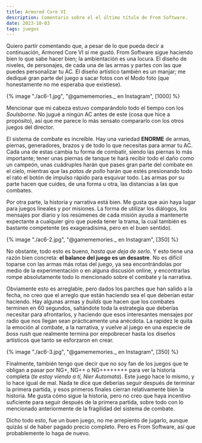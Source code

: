 ```yaml
---
title: Armored Core VI
description: Comentario sobre el el último título de From Software.
date: 2023-10-03
tags: juegos
---
```


Quiero partir comentando que, a pesar de lo que pueda decir a continuación, Armored Core VI sí me gustó. From Software sigue haciendo bien lo que sabe hacer bien; la ambientación es una locura. El diseño de niveles, de personajes, de cada una de las armas y partes con las que puedes personalizar tu AC. El diseño artístico también es un manjar; me dediqué gran parte del juego a sacar fotos con el Modo foto (que honestamente no me esperaba que existiese).

{% image "./ac6-1.jpg", "@gamememories._ en Instagram", [1000] %}

Mencionar que mi cabeza estuvo comparándolo todo el tiempo con los *Soulsborne*. No jugué a ningún AC antes de este (cosa que hice a propósito), así que me parece lo más sensato compararlo con los otros juegos del director.

El sistema de combate es increíble. Hay una variedad **ENORME** de armas, piernas, generadores, brazos y de todo lo que necesitas para armar tu AC. Cada una de estas cambia tu forma de combatir, siendo las piernas lo más importante; tener unas piernas de tanque te hará recibir todo el daño como un campeón, unas cuádruples harán que pases gran parte del combate en el cielo, mientras que las *patas de pollo* harán que estés presionando todo el rato el botón de impulso rápido para esquivar todo. Las armas por su parte hacen que cuides, de una forma u otra, las distancias a las que combates.

Por otra parte, la historia y narrativa está bien. Me gusta que aún haya lugar para juegos lineales y por misiones. La forma de utilizar los diálogos, los mensajes por diario y los resúmenes de cada misión ayuda a mantenerte expectante a cualquier giro que pueda tener la trama, la cual también es bastante competente (es exageradísima, pero en el buen sentido).

{% image "./ac6-2.jpg", "@gamememories._ en Instagram", [350] %}

No obstante, todo esto es bueno, *hasta que deja de serlo*. Y esto tiene una razón bien concreta: **el balance del juego es un desastre**. No es difícil toparse con las armas más rotas del juego, ya sea encontrándolas por medio de la experimentación o en alguna discusión online, y encontrarlas rompe absolutamente todo lo mencionado sobre el combate y la narrativa.

Obviamente esto es arreglable, pero dados los parches que han salido a la fecha, no creo que el arreglo que están haciendo sea el que deberían estar haciendo. Hay algunas armas y *builds* que hacen que los combates terminen en 60 segundos, saltándote toda la estrategia que deberías necesitar para afrontarlos, y haciendo que esos interesantes mensajes por radio que nos llegan sean prácticamente una anécdota. La rapidez le quita la emoción al combate, a la narrativa, y vuelve al juego en una especie de *boss rush* que realmente termina por empobrecer hasta los diseños artísticos que tanto se esforzaron en crear.

{% image "./ac6-3.jpg", "@gamememories._ en Instagram", [350] %}

Finalmente, también tengo que decir que no soy fan de los juegos que te obligan a pasar por NG+, NG++ o NG++++++++ para ver la historia completa (*te estoy viendo a tí, Nier Automata*). Este juego hace lo mismo, y lo hace igual de mal. Nada te dice que deberías seguir después de terminar la primera partida, y esos primeros finales cierran relativamente bien la historia. Me gusta cómo sigue la historia, pero no creo que haya incentivo suficiente para seguir después de la primera partida, sobre todo con lo mencionado anteriormente de la fragilidad del sistema de combate.

Dicho todo esto, fue un buen juego, no me arrepiento de jugarlo, aunque quizás sí de haber pagado precio completo. Pero es From Software, así que probablemente lo haga de nuevo.